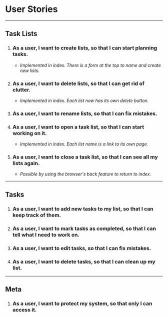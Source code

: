 # User Stories
---
## Task Lists
1. ### __As a user, I want to create lists, so that I can start planning tasks.__
    - _Implemented in index. There is a form at the top to name and create new lists._
2. ### __As a user, I want to delete lists, so that I can get rid of clutter.__
    - _Implemented in index. Each list now has its own delete button._
3. ### __As a user, I want to rename lists, so that I can fix mistakes.__
4. ### __As a user, I want to open a task list, so that I can start working on it.__
   - _Implemented in index. Each list name is a link to its own page._
5. ### __As a user, I want to close a task list, so that I can see all my lists again.__
   - _Possible by using the browser's back feature to return to index._
---
## Tasks
1. ### __As a user, I want to add new tasks to my list, so that I can keep track of them.__
2. ### __As a user, I want to mark tasks as completed, so that I can tell what I need to work on.__
3. ### __As a user, I want to edit tasks, so that I can fix mistakes.__
4. ### __As a user, I want to delete tasks, so that I can clean up my list.__
---
## Meta
1. ### __As a user, I want to protect my system, so that only I can access it.__